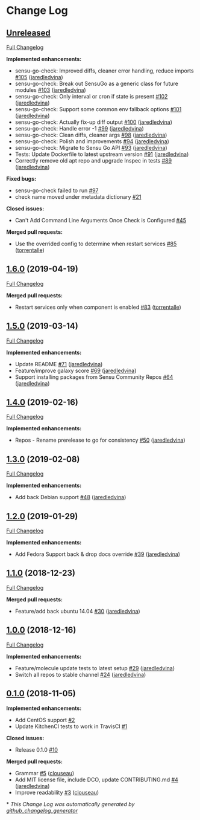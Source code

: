 # Change Log

## [Unreleased](https://github.com/jaredledvina/sensu-go-ansible/tree/HEAD)

[Full Changelog](https://github.com/jaredledvina/sensu-go-ansible/compare/1.6.0...HEAD)

**Implemented enhancements:**

- sensu-go-check: Improved diffs, cleaner error handling, reduce imports [\#105](https://github.com/jaredledvina/sensu-go-ansible/pull/105) ([jaredledvina](https://github.com/jaredledvina))
- sensu-go-check: Break out SensuGo as a generic class for future modules [\#103](https://github.com/jaredledvina/sensu-go-ansible/pull/103) ([jaredledvina](https://github.com/jaredledvina))
- sensu-go-check: Only interval or cron if state is present [\#102](https://github.com/jaredledvina/sensu-go-ansible/pull/102) ([jaredledvina](https://github.com/jaredledvina))
- sensu-go-check: Support some common env fallback options [\#101](https://github.com/jaredledvina/sensu-go-ansible/pull/101) ([jaredledvina](https://github.com/jaredledvina))
- sensu-go-check: Actually fix-up diff output [\#100](https://github.com/jaredledvina/sensu-go-ansible/pull/100) ([jaredledvina](https://github.com/jaredledvina))
- sensu-go-check: Handle error -1 [\#99](https://github.com/jaredledvina/sensu-go-ansible/pull/99) ([jaredledvina](https://github.com/jaredledvina))
- sensu-go-check: Clean diffs, cleaner args [\#98](https://github.com/jaredledvina/sensu-go-ansible/pull/98) ([jaredledvina](https://github.com/jaredledvina))
- sensu-go-check: Polish and improvements [\#94](https://github.com/jaredledvina/sensu-go-ansible/pull/94) ([jaredledvina](https://github.com/jaredledvina))
- sensu-go-check: Migrate to Sensu Go API [\#93](https://github.com/jaredledvina/sensu-go-ansible/pull/93) ([jaredledvina](https://github.com/jaredledvina))
- Tests: Update Dockerfile to latest upstream version [\#91](https://github.com/jaredledvina/sensu-go-ansible/pull/91) ([jaredledvina](https://github.com/jaredledvina))
- Correctly remove old apt repo and upgrade Inspec in tests [\#89](https://github.com/jaredledvina/sensu-go-ansible/pull/89) ([jaredledvina](https://github.com/jaredledvina))

**Fixed bugs:**

- sensu-go-check failed to run [\#97](https://github.com/jaredledvina/sensu-go-ansible/issues/97)
- check name moved under metadata dictionary [\#21](https://github.com/jaredledvina/sensu-go-ansible/issues/21)

**Closed issues:**

- Can't Add Command Line Arguments Once Check is Configured [\#45](https://github.com/jaredledvina/sensu-go-ansible/issues/45)

**Merged pull requests:**

- Use the overrided config to determine when restart services [\#85](https://github.com/jaredledvina/sensu-go-ansible/pull/85) ([torrentalle](https://github.com/torrentalle))

## [1.6.0](https://github.com/jaredledvina/sensu-go-ansible/tree/1.6.0) (2019-04-19)
[Full Changelog](https://github.com/jaredledvina/sensu-go-ansible/compare/1.5.0...1.6.0)

**Merged pull requests:**

- Restart services only when component is enabled [\#83](https://github.com/jaredledvina/sensu-go-ansible/pull/83) ([torrentalle](https://github.com/torrentalle))

## [1.5.0](https://github.com/jaredledvina/sensu-go-ansible/tree/1.5.0) (2019-03-14)
[Full Changelog](https://github.com/jaredledvina/sensu-go-ansible/compare/1.4.0...1.5.0)

**Implemented enhancements:**

- Update README [\#71](https://github.com/jaredledvina/sensu-go-ansible/pull/71) ([jaredledvina](https://github.com/jaredledvina))
- Feature/improve galaxy score [\#69](https://github.com/jaredledvina/sensu-go-ansible/pull/69) ([jaredledvina](https://github.com/jaredledvina))
- Support installing packages from Sensu Community Repos [\#64](https://github.com/jaredledvina/sensu-go-ansible/pull/64) ([jaredledvina](https://github.com/jaredledvina))

## [1.4.0](https://github.com/jaredledvina/sensu-go-ansible/tree/1.4.0) (2019-02-16)
[Full Changelog](https://github.com/jaredledvina/sensu-go-ansible/compare/1.3.0...1.4.0)

**Implemented enhancements:**

- Repos - Rename prerelease to go for consistency [\#50](https://github.com/jaredledvina/sensu-go-ansible/pull/50) ([jaredledvina](https://github.com/jaredledvina))

## [1.3.0](https://github.com/jaredledvina/sensu-go-ansible/tree/1.3.0) (2019-02-08)
[Full Changelog](https://github.com/jaredledvina/sensu-go-ansible/compare/1.2.0...1.3.0)

**Implemented enhancements:**

- Add back Debian support [\#48](https://github.com/jaredledvina/sensu-go-ansible/pull/48) ([jaredledvina](https://github.com/jaredledvina))

## [1.2.0](https://github.com/jaredledvina/sensu-go-ansible/tree/1.2.0) (2019-01-29)
[Full Changelog](https://github.com/jaredledvina/sensu-go-ansible/compare/1.1.0...1.2.0)

**Implemented enhancements:**

- Add Fedora Support back & drop docs override [\#39](https://github.com/jaredledvina/sensu-go-ansible/pull/39) ([jaredledvina](https://github.com/jaredledvina))

## [1.1.0](https://github.com/jaredledvina/sensu-go-ansible/tree/1.1.0) (2018-12-23)
[Full Changelog](https://github.com/jaredledvina/sensu-go-ansible/compare/1.0.0...1.1.0)

**Merged pull requests:**

- Feature/add back ubuntu 14.04 [\#30](https://github.com/jaredledvina/sensu-go-ansible/pull/30) ([jaredledvina](https://github.com/jaredledvina))

## [1.0.0](https://github.com/jaredledvina/sensu-go-ansible/tree/1.0.0) (2018-12-16)
[Full Changelog](https://github.com/jaredledvina/sensu-go-ansible/compare/0.1.0...1.0.0)

**Implemented enhancements:**

- Feature/molecule update tests to latest setup [\#29](https://github.com/jaredledvina/sensu-go-ansible/pull/29) ([jaredledvina](https://github.com/jaredledvina))
- Switch all repos to stable channel [\#24](https://github.com/jaredledvina/sensu-go-ansible/pull/24) ([jaredledvina](https://github.com/jaredledvina))

## [0.1.0](https://github.com/jaredledvina/sensu-go-ansible/tree/0.1.0) (2018-11-05)
**Implemented enhancements:**

- Add CentOS support [\#2](https://github.com/jaredledvina/sensu-go-ansible/issues/2)
- Update KitchenCI tests to work in TravisCI [\#1](https://github.com/jaredledvina/sensu-go-ansible/issues/1)

**Closed issues:**

- Release 0.1.0 [\#10](https://github.com/jaredledvina/sensu-go-ansible/issues/10)

**Merged pull requests:**

- Grammar [\#5](https://github.com/jaredledvina/sensu-go-ansible/pull/5) ([clouseau](https://github.com/clouseau))
- Add MIT license file, include DCO, update CONTRIBUTING.md [\#4](https://github.com/jaredledvina/sensu-go-ansible/pull/4) ([jaredledvina](https://github.com/jaredledvina))
- Improve readability [\#3](https://github.com/jaredledvina/sensu-go-ansible/pull/3) ([clouseau](https://github.com/clouseau))



\* *This Change Log was automatically generated by [github_changelog_generator](https://github.com/skywinder/Github-Changelog-Generator)*